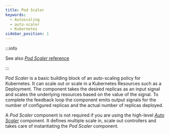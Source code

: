 ```yaml
---
title: Pod Scaler
keywords:
  - Autoscaling
  - auto-scaler
  - Kubernetes
sidebar_position: 1
---
```


:::info

See also [_Pod Scaler_ reference](/reference/policies/spec.md#pod-scaler)

:::

_Pod Scaler_ is a basic building block of an auto-scaling policy for Kubernetes.
It can scale out or scale in a Kubernetes Resources such as a Deployment. The
component takes the desired replicas as an input signal and scales the
underlying resources based on the value of the signal. To complete the feedback
loop the component emits output signals for the number of configured replicas
and the actual number of replicas deployed.

A _Pod Scaler_ component is not required if you are using the high-level
[_Auto Scaler_](auto-scaler.md) component. It defines multiple scale in, scale
out controllers and takes care of instantiating the _Pod Scaler_ component.

